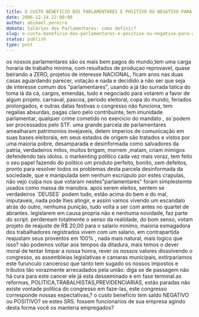 ```yaml
---
title: O CUSTO BENEFICIO DOS PARLAMENTARES E POSITIVO OU NEGATIVO PARA A SOCIEDADE?
date: 2006-12-14 22:00:00
author: abimael.pereira
debate: Salários dos Parlamentares: como definir?
slug: o-custo-beneficio-dos-parlamentares-e-positivo-ou-negativo-para-a-sociedade
status: publish 
type: post
---
```


os nossos parlamentares são os mais bem pagos do mundo,tem uma carga horaria de trabalho minima, com resultados de produçao reprovavel, quase beirando a ZERO, projetos de interesse NACIONAL, ficam anos nas duas casas aguardando parecer, votação e nada e decidido a não ser que seja de interesse comum dos "parlamentares", usando a já tão surrada tatica do toma lá da cá, cargos, emendas, tudo e negociado para votarem a favor de algum projeto. carnaval, pascoa, periodo eleitoral, copa do mundo, feriados prolongados, e outras datas festivas o congresso não funciona, tem regalias absurdas, pagas claro pelo contribuinte, tem imunidade parlamentar, qualquer crime cometido no exercicio do mandato , so´podem ser processados pelo STF. uma grande parcela de parlamentares amealharam patrimonios invejaveis, detem imperios de comunicação em suas bases eleitorais, em seus estados de origem sâo tratados e vistos por uma maioria pobre, desamparada e desinformada como salvadores da patria, verdadeiros mitos, muitos brigam, morrem ,matam, criam inimigos defendendo tais idolos. o markenting politico cada vez mais voraz, tem feito o seu papel fazendo do politico um produto perfeito, bonito, sem defeitos, pronto para resolver todos os problemas desta parcela desinformada da sociedade, que e manipulada sem nenhum escrúpulo por estes crapulas, não vejo culpa nos que votaram nestes"parlamentares" foram simplestemte usados como massa de manobra. após serem eleitos, sentem se verdadeiros ´DEUSES´ podem tudo, estão acima do bem e do mal, iniputaveis, nada pode lhes atingir, e assim vamos vivendo um escandalo atrás do outro, nenhuma punição, tudo volta a ser com antes no quartel de abrantes. legislarem em causa propria não e nenhuma novidade, faz parte do script. perdeream totalmente o senso da realidade, do bom senso, votam projeto de reajuste de R$ 20,00 para o salario minimo, maioria esmagadora dos trabalhadores registrados vivem com um salario, em contrapartida reajustam seus proventos em 100% , nada mais natural, mais logico que isso? não podemos voltar aos tempos da ditadura, mais temos o dever moral de tentar limpar a nossa honra, rever os nossos valores dissolvendo o congresso, as assembleias legislativas e camaras municipais, extirpariamos este furunculo canceroso que tanto tem sugado os nossos impostos e tributos tão vorazmente arrecadados pela união. diga se de passagem não há cura para este cancer ele já esta desseminado e em fase terminal.as reformas, POLITICA,TRABALHISTAS,PREVIDENCIARIAS, estão paradas não existe vontade politica do congresso em faze-las, este congresso corresponde nossas expectativas,? o custo beneficio tem saldo NEGATIVO ou POSITIVO? se estes SRS. fossem funcionarios de sua empresa agindo desta forma você os manteria empregados?
